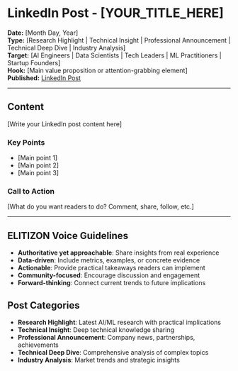 # LinkedIn Post - [YOUR_TITLE_HERE]

**Date:** [Month Day, Year]  
**Type:** [Research Highlight | Technical Insight | Professional Announcement | Technical Deep Dive | Industry Analysis]  
**Target:** [AI Engineers | Data Scientists | Tech Leaders | ML Practitioners | Startup Founders]  
**Hook:** [Main value proposition or attention-grabbing element]  
**Published:** [LinkedIn Post](URL_TO_BE_ADDED)

---

## Content

[Write your LinkedIn post content here]

### Key Points
- [Main point 1]
- [Main point 2] 
- [Main point 3]

### Call to Action
[What do you want readers to do? Comment, share, follow, etc.]

---

## ELITIZON Voice Guidelines

- **Authoritative yet approachable**: Share insights from real experience
- **Data-driven**: Include metrics, examples, or concrete evidence
- **Actionable**: Provide practical takeaways readers can implement
- **Community-focused**: Encourage discussion and engagement
- **Forward-thinking**: Connect current trends to future implications

## Post Categories

- **Research Highlight**: Latest AI/ML research with practical implications
- **Technical Insight**: Deep technical knowledge sharing
- **Professional Announcement**: Company news, partnerships, achievements  
- **Technical Deep Dive**: Comprehensive analysis of complex topics
- **Industry Analysis**: Market trends and strategic insights
